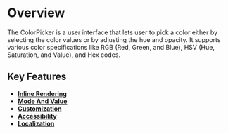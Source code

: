 # Overview

The ColorPicker is a user interface that lets user to pick a color either by selecting the color values or by adjusting the hue and opacity. It supports various color specifications like RGB (Red, Green, and Blue), HSV (Hue, Saturation, and Value), and Hex codes.

## Key Features

* **[Inline Rendering](./getting-started#inline-type)**
* **[Mode And Value](./mode-and-value#mode-and-value)**
* **[Customization](./how-to/customize-colorpicker)**
* **[Accessibility](./accessibility#accessibility)**
* **[Localization](./localization#localization)**
